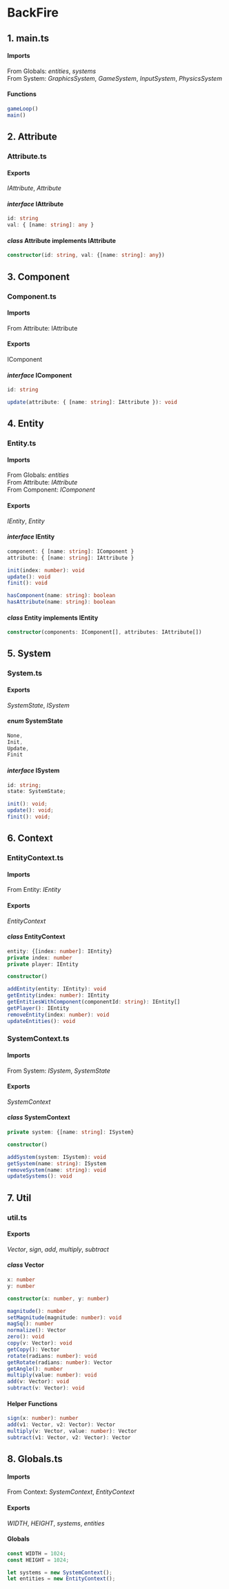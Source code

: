 # BackFire
## 1. main.ts
#### Imports
From Globals: *entities*, *systems*  
From System: *GraphicsSystem*, *GameSystem*, *InputSystem*, *PhysicsSystem*

#### Functions
```typescript
gameLoop()
main()
```

## 2. Attribute
### Attribute.ts
#### Exports
*IAttribute*, *Attribute*

#### *interface* IAttribute
```typescript
id: string
val: { [name: string]: any }
```

#### *class* Attribute implements IAttribute
```typescript
constructor(id: string, val: {[name: string]: any})
```

## 3. Component
### Component.ts
#### Imports
From Attribute: IAttribute

#### Exports
IComponent

#### *interface* IComponent
```typescript
id: string

update(attribute: { [name: string]: IAttribute }): void
```

## 4. Entity
### Entity.ts
#### Imports
From Globals: *entities*  
From Attribute: *IAttribute*  
From Component: *IComponent*

#### Exports
*IEntity*, *Entity*

#### *interface* IEntity
```typescript
component: { [name: string]: IComponent }
attribute: { [name: string]: IAttribute }

init(index: number): void
update(): void
finit(): void

hasComponent(name: string): boolean
hasAttribute(name: string): boolean
```
#### *class* Entity implements IEntity
```typescript
constructor(components: IComponent[], attributes: IAttribute[])
```

## 5. System
### System.ts

#### Exports
*SystemState*, *ISystem*

#### *enum* SystemState
```typescript
None,
Init,
Update,
Finit
```
#### *interface* ISystem
```typescript
id: string;
state: SystemState;

init(): void;
update(): void;
finit(): void;
```

## 6. Context
### EntityContext.ts

#### Imports
From Entity: *IEntity*

#### Exports
*EntityContext*

#### *class* EntityContext
```typescript
entity: {[index: number]: IEntity}  
private index: number  
private player: IEntity

constructor()

addEntity(entity: IEntity): void
getEntity(index: number): IEntity
getEntitiesWithComponent(componentId: string): IEntity[]
getPlayer(): IEntity
removeEntity(index: number): void
updateEntities(): void
```
### SystemContext.ts

#### Imports
From System: *ISystem*, *SystemState*

#### Exports
*SystemContext*

#### *class* SystemContext
```typescript
private system: {[name: string]: ISystem}

constructor()

addSystem(system: ISystem): void
getSystem(name: string): ISystem
removeSystem(name: string): void
updateSystems(): void
```

## 7. Util
### util.ts
#### Exports
*Vector*, *sign*, *add*, *multiply*, *subtract*
#### *class* Vector
```typescript
x: number
y: number

constructor(x: number, y: number)

magnitude(): number
setMagnitude(magnitude: number): void
magSq(): number
normalize(): Vector
zero(): void
copy(v: Vector): void
getCopy(): Vector
rotate(radians: number): void
getRotate(radians: number): Vector
getAngle(): number
multiply(value: number): void
add(v: Vector): void
subtract(v: Vector): void
```
#### Helper Functions
```typescript
sign(x: number): number
add(v1: Vector, v2: Vector): Vector
multiply(v: Vector, value: number): Vector
subtract(v1: Vector, v2: Vector): Vector
```
## 8. Globals.ts
#### Imports
From Context: *SystemContext*, *EntityContext*
#### Exports
*WIDTH*, *HEIGHT*, *systems*, *entities*
#### Globals
```typescript
const WIDTH = 1024;
const HEIGHT = 1024;

let systems = new SystemContext();
let entities = new EntityContext();
```
